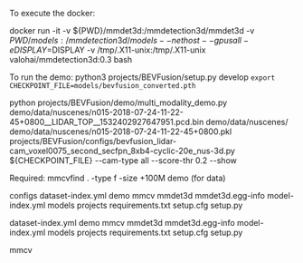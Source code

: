 To execute the docker:

docker run -it -v ${PWD}/mmdet3d:/mmdetection3d/mmdet3d -v ${PWD}/models:/mmdetection3d/models --net host --gpus all -e DISPLAY=$DISPLAY -v /tmp/.X11-unix:/tmp/.X11-unix valohai/mmdetection3d:0.3 bash


To run the demo:
python3 projects/BEVFusion/setup.py develop
`export CHECKPOINT_FILE=models/bevfusion_converted.pth`

python projects/BEVFusion/demo/multi_modality_demo.py demo/data/nuscenes/n015-2018-07-24-11-22-45+0800__LIDAR_TOP__1532402927647951.pcd.bin demo/data/nuscenes/ demo/data/nuscenes/n015-2018-07-24-11-22-45+0800.pkl projects/BEVFusion/configs/bevfusion_lidar-cam_voxel0075_second_secfpn_8xb4-cyclic-20e_nus-3d.py ${CHECKPOINT_FILE} --cam-type all --score-thr 0.2 --show


Required:
mmcvfind . -type f -size +100M
demo (for data)

configs  dataset-index.yml  demo  mmcv  mmdet3d  mmdet3d.egg-info  model-index.yml  models  projects  requirements.txt  setup.cfg  setup.py


dataset-index.yml  demo  mmcv  mmdet3d mmdet3d.egg-info  model-index.yml  models  projects  requirements.txt  setup.cfg  setup.py


mmcv
